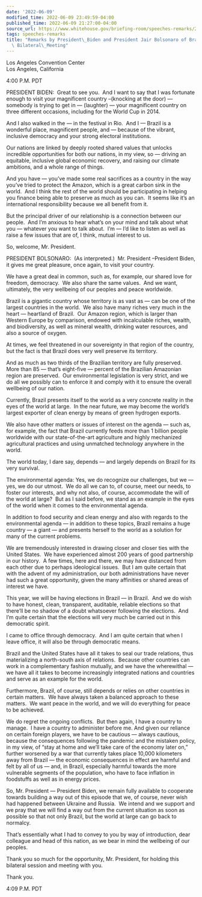 ```yaml
---
date: '2022-06-09'
modified_time: 2022-06-09 23:49:59-04:00
published_time: 2022-06-09 21:27:00-04:00
source_url: https://www.whitehouse.gov/briefing-room/speeches-remarks/2022/06/09/remarks-by-president-biden-and-president-jair-bolsonaro-of-brazil-before-bilateral-meeting/
tags: speeches-remarks
title: "Remarks by President\_Biden and President Jair Bolsonaro of Brazil Before\
  \ Bilateral\_Meeting"
---
```

 
Los Angeles Convention Center  
Los Angeles, California

4:00 P.M. PDT

PRESIDENT BIDEN:  Great to see you.  And I want to say that I was
fortunate enough to visit your magnificent country –(knocking at the
door) — somebody is trying to get in — (laughter) — your magnificent
country on three different occasions, including for the World Cup in
2014. 

And I also walked in the — in the festival in Rio.  And I — Brazil is a
wonderful place, magnificent people, and — because of the vibrant,
inclusive democracy and your strong electoral institutions.

Our nations are linked by deeply rooted shared values that unlocks
incredible opportunities for both our nations, in my view, so — driving
an equitable, inclusive global economic recovery, and raising our
climate ambitions, and a whole range of things. 

And you have — you’ve made some real sacrifices as a country in the way
you’ve tried to protect the Amazon, which is a great carbon sink in the
world.  And I think the rest of the world should be participating in
helping you finance being able to preserve as much as you can.  It seems
like it’s an international responsibility because we all benefit from
it. 

But the principal driver of our relationship is a connection between our
people.  And I’m anxious to hear what’s on your mind and talk about what
you — whatever you want to talk about.  I’m — I’d like to listen as well
as raise a few issues that are of, I think, mutual interest to us. 

So, welcome, Mr. President.

PRESIDENT BOLSONARO:  (As interpreted.)  Mr. President –President Biden,
it gives me great pleasure, once again, to visit your country. 

We have a great deal in common, such as, for example, our shared love
for freedom, democracy.  We also share the same values.  And we want,
ultimately, the very wellbeing of our peoples and peace worldwide.

Brazil is a gigantic country whose territory is as vast as — can be one
of the largest countries in the world.  We also have many riches very
much in the heart — heartland of Brazil.  Our Amazon region, which is
larger than Western Europe by comparison, endowed with incalculable
riches, wealth, and biodiversity, as well as mineral wealth, drinking
water resources, and also a source of oxygen.

At times, we feel threatened in our sovereignty in that region of the
country, but the fact is that Brazil does very well preserve its
territory. 

And as much as two thirds of the Brazilian territory are fully
preserved.  More than 85 — that’s eight-five — percent of the Brazilian
Amazonian region are preserved.  Our environmental legislation is very
strict, and we do all we possibly can to enforce it and comply with it
to ensure the overall wellbeing of our nation. 

Currently, Brazil presents itself to the world as a very concrete
reality in the eyes of the world at large.  In the near future, we may
become the world’s largest exporter of clean energy by means of green
hydrogen exports.

We also have other matters or issues of interest on the agenda — such
as, for example, the fact that Brazil currently feeds more than 1
billion people worldwide with our state-of-the-art agriculture and
highly mechanized agricultural practices and using unmatched technology
anywhere in the world.

The world today, I dare say, depends — and largely depends on Brazil for
its very survival.

The environmental agenda: Yes, we do recognize our challenges, but we —
yes, we do our utmost.  We do all we can to, of course, meet our needs,
to foster our interests, and why not also, of course, accommodate the
will of the world at large?  But as I said before, we stand as an
example in the eyes of the world when it comes to the environmental
agenda. 

In addition to food security and clean energy and also with regards to
the environmental agenda — in addition to these topics, Brazil remains a
huge country — a giant — and presents herself to the world as a solution
for many of the current problems.

We are tremendously interested in drawing closer and closer ties with
the United States.  We have experienced almost 200 years of good
partnership in our history.  A few times, here and there, we may have
distanced from each other due to perhaps ideological issues.  But I am
quite certain that with the advent of my administration, our both
administrations have never had such a great opportunity, given the many
affinities or shared areas of interest we have.

This year, we will be having elections in Brazil — in Brazil.  And we do
wish to have honest, clean, transparent, auditable, reliable elections
so that there’ll be no shadow of a doubt whatsoever following the
elections.  And I’m quite certain that the elections will very much be
carried out in this democratic spirit.

I came to office through democracy.  And I am quite certain that when I
leave office, it will also be through democratic means.

Brazil and the United States have all it takes to seal our trade
relations, thus materializing a north-south axis of relations.  Because
other countries can work in a complementary fashion mutually, and we
have the wherewithal — we have all it takes to become increasingly
integrated nations and countries and serve as an example for the world.

Furthermore, Brazil, of course, still depends or relies on other
countries in certain matters.  We have always taken a balanced approach
to these matters.  We want peace in the world, and we will do everything
for peace to be achieved.

We do regret the ongoing conflicts.  But then again, I have a country to
manage.  I have a country to administer before me. And given our
reliance on certain foreign players, we have to be cautious — always
cautious, because the consequences following the pandemic and the
mistaken policy, in my view, of “stay at home and we’ll take care of the
economy later on,” further worsened by a war that currently takes place
10,000 kilometers away from Brazil — the economic consequences in effect
are harmful and felt by all of us — and, in Brazil, especially harmful
towards the more vulnerable segments of the population, who have to face
inflation in foodstuffs as well as in energy prices.

So, Mr. President — President Biden, we remain fully available to
cooperate towards building a way out of this episode that we, of course,
never wish had happened between Ukraine and Russia.  We intend and we
support and we pray that we will find a way out from the current
situation as soon as possible so that not only Brazil, but the world at
large can go back to normalcy. 

That’s essentially what I had to convey to you by way of introduction,
dear colleague and head of this nation, as we bear in mind the wellbeing
of our peoples.

Thank you so much for the opportunity, Mr. President, for holding this
bilateral session and meeting with you.

Thank you.

4:09 P.M. PDT
